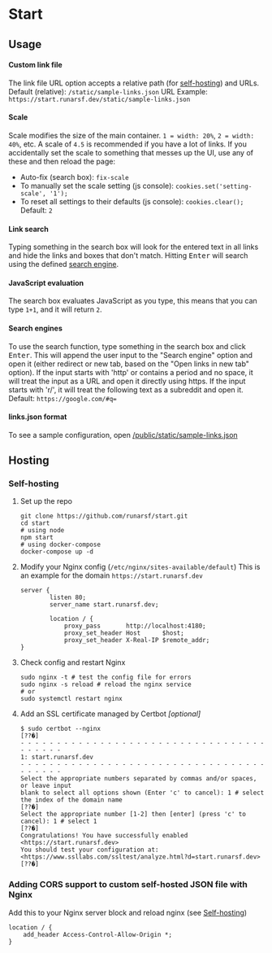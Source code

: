 # Start

## Usage

#### Custom link file
The link file URL option accepts a relative path (for [self-hosting](https://github.com/runarsf/start#self-hosting)) and URLs.
Default (relative): `/static/sample-links.json`
URL Example: `https://start.runarsf.dev/static/sample-links.json`

#### Scale
Scale modifies the size of the main container. `1 = width: 20%`, `2 = width: 40%`, etc.
A scale of `4.5` is recommended if you have a lot of links.
If you accidentally set the scale to something that messes up the UI, use any of these and then reload the page:
  * Auto-fix (search box): `fix-scale`
  * To manually set the scale setting (js console): `cookies.set('setting-scale', '1');`
  * To reset all settings to their defaults (js console): `cookies.clear();`
Default: `2`

#### Link search
Typing something in the search box will look for the entered text in all links and hide the links and boxes that don't match. Hitting <kbd>Enter</kbd> will search using the defined [search engine](https://github.com/runarsf/start#search-engines).

#### JavaScript evaluation
The search box evaluates JavaScript as you type, this means that you can type `1+1`, and it will return `2`.

#### Search engines
To use the search function, type something in the search box and click <kbd>Enter</kbd>.
This will append the user input to the "Search engine" option and open it (either redirect or new tab, based on the "Open links in new tab" option).
If the input starts with 'http' or contains a period and no space, it will treat the input as a URL and open it directly using https.
If the input starts with 'r/', it will treat the following text as a subreddit and open it.
Default: `https://google.com/#q=`

#### links.json format
To see a sample configuration, open [/public/static/sample-links.json](https://github.com/runarsf/start/blob/master/public/static/sample-links.json)

## Hosting

### Self-hosting
1. Set up the repo
    ```shell
    git clone https://github.com/runarsf/start.git
    cd start
    # using node
    npm start
    # using docker-compose
    docker-compose up -d
    ```
2. Modify your Nginx config (`/etc/nginx/sites-available/default`)
This is an example for the domain `https://start.runarsf.dev`
    ```nginx
    server {
            listen 80;
            server_name start.runarsf.dev;

            location / {
                proxy_pass       http://localhost:4180;
                proxy_set_header Host      $host;
                proxy_set_header X-Real-IP $remote_addr;
    }
    ```
3. Check config and restart Nginx
    ```shell
    sudo nginx -t # test the config file for errors
    sudo nginx -s reload # reload the nginx service
    # or
    sudo systemctl restart nginx
    ```
4. Add an SSL certificate managed by Certbot *[optional]*
    ```shell
    $ sudo certbot --nginx
    [??�]
    - - - - - - - - - - - - - - - - - - - - - - - - - - - - - - - - - - - - - - - -
    1: start.runarsf.dev
    - - - - - - - - - - - - - - - - - - - - - - - - - - - - - - - - - - - - - - - -
    Select the appropriate numbers separated by commas and/or spaces, or leave input
    blank to select all options shown (Enter 'c' to cancel): 1 # select the index of the domain name
    [??�]
    Select the appropriate number [1-2] then [enter] (press 'c' to cancel): 1 # select 1
    [??�]
    Congratulations! You have successfully enabled <https://start.runarsf.dev>
    You should test your configuration at:
    <https://www.ssllabs.com/ssltest/analyze.html?d=start.runarsf.dev>
    [??�]
    ```

### Adding CORS support to custom self-hosted JSON file with Nginx
Add this to your Nginx server block and reload nginx (see [Self-hosting](https://github.com/runarsf/start#Self-hosting))
  ```nginx
  location / {
      add_header Access-Control-Allow-Origin *;
  }
  ```

